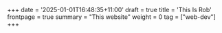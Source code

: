 +++
date = '2025-01-01T16:48:35+11:00'
draft = true
title = 'This Is Rob'
frontpage = true
summary = "This website"
weight = 0
tag = ["web-dev"]
+++
